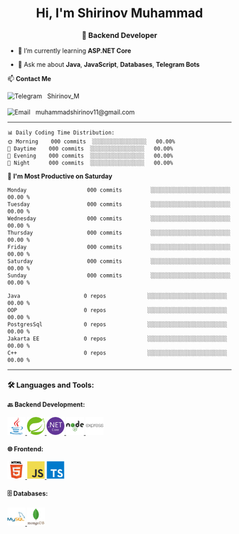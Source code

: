 <h1 align="center">Hi, I'm Shirinov Muhammad</h1>
<h3 align="center">🚀 Backend Developer</h3>

- 🌱 I’m currently learning **ASP.NET Core**

- 💬 Ask me about **Java**, **JavaScript**, **Databases**, **Telegram Bots**

📫 **Contact Me**

<p align="left">
  <a href="https://t.me/Shirinov_m" target="_blank" style="text-decoration: none;">
    <img src="https://cdn-icons-png.flaticon.com/512/2111/2111646.png" alt="Telegram" width="30" height="30" style="vertical-align: middle;"/>
    <span style="margin-left: 8px; vertical-align: middle;">Shirinov_M</span>
  </a>
  <br><br>
  <a href="mailto:shirinovmuhammad11@gmail.com" target="_blank" style="text-decoration: none;">
    <img src="https://cdn-icons-png.flaticon.com/512/732/732200.png" alt="Email" width="30" height="30" style="vertical-align: middle;"/>
    <span style="margin-left: 8px; vertical-align: middle;">muhammadshirinov11@gmail.com</span>
  </a>
</p>

---

```text
📊 Daily Coding Time Distribution:
🌞 Morning    000 commits  ░░░░░░░░░░░░░░░░░   00.00%
🌆 Daytime    000 commits  ░░░░░░░░░░░░░░░░░   00.00%
🌃 Evening    000 commits  ░░░░░░░░░░░░░░░░░   00.00%
🌙 Night      000 commits  ░░░░░░░░░░░░░░░░░   00.00%
```
📅 **I'm Most Productive on Saturday** 

```text
Monday                   000 commits         ░░░░░░░░░░░░░░░░░░░░░░░░░   00.00 % 
Tuesday                  000 commits         ░░░░░░░░░░░░░░░░░░░░░░░░░   00.00 % 
Wednesday                000 commits         ░░░░░░░░░░░░░░░░░░░░░░░░░   00.00 % 
Thursday                 000 commits         ░░░░░░░░░░░░░░░░░░░░░░░░░   00.00 % 
Friday                   000 commits         ░░░░░░░░░░░░░░░░░░░░░░░░░   00.00 % 
Saturday                 000 commits         ░░░░░░░░░░░░░░░░░░░░░░░░░   00.00 % 
Sunday                   000 commits         ░░░░░░░░░░░░░░░░░░░░░░░░░   00.00 % 
```


```text
Java                    0 repos             ░░░░░░░░░░░░░░░░░░░░░░░░░   00.00 % 
OOP                     0 repos             ░░░░░░░░░░░░░░░░░░░░░░░░░   00.00 % 
PostgresSql             0 repos             ░░░░░░░░░░░░░░░░░░░░░░░░░   00.00 % 
Jakarta EE              0 repos             ░░░░░░░░░░░░░░░░░░░░░░░░░   00.00 % 
C++                     0 repos             ░░░░░░░░░░░░░░░░░░░░░░░░░   00.00 % 
```
---
### 🛠️ Languages and Tools:

#### 🔙 Backend Development:
<p align="left">
  <a href="https://www.java.com/" target="_blank">
    <img src="https://raw.githubusercontent.com/devicons/devicon/master/icons/java/java-original.svg" alt="java" width="40" height="40"/>
  </a>
  <a href="https://spring.io/" target="_blank">
    <img src="https://raw.githubusercontent.com/devicons/devicon/master/icons/spring/spring-original.svg" alt="spring" width="40" height="40"/>
  </a>
  <a href="https://dotnet.microsoft.com/apps/aspnet" target="_blank">
    <img src="https://raw.githubusercontent.com/devicons/devicon/master/icons/dotnetcore/dotnetcore-original.svg" alt="dotnetcore" width="40" height="40"/>
  </a>
  <a href="https://nodejs.org" target="_blank">
    <img src="https://raw.githubusercontent.com/devicons/devicon/master/icons/nodejs/nodejs-original-wordmark.svg" alt="nodejs" width="40" height="40"/>
  </a>
  <a href="https://expressjs.com" target="_blank">
    <img src="https://raw.githubusercontent.com/devicons/devicon/master/icons/express/express-original-wordmark.svg" alt="express" width="40" height="40"/>
  </a>
</p>

#### 🌐 Frontend:
<p align="left">
  <a href="https://www.w3.org/html/" target="_blank">
    <img src="https://raw.githubusercontent.com/devicons/devicon/master/icons/html5/html5-original-wordmark.svg" alt="html" width="40" height="40"/>
  </a>
  <a href="https://developer.mozilla.org/en-US/docs/Web/JavaScript" target="_blank">
    <img src="https://raw.githubusercontent.com/devicons/devicon/master/icons/javascript/javascript-original.svg" alt="javascript" width="40" height="40"/>
  </a>
  <a href="https://www.typescriptlang.org/" target="_blank">
    <img src="https://raw.githubusercontent.com/devicons/devicon/master/icons/typescript/typescript-original.svg" alt="typescript" width="40" height="40"/>
  </a>
</p>

#### 🗄️ Databases:
<p align="left">
  <a href="https://www.mysql.com/" target="_blank">
    <img src="https://raw.githubusercontent.com/devicons/devicon/master/icons/mysql/mysql-original-wordmark.svg" alt="mysql" width="40" height="40"/>
  </a>
  <a href="https://www.mongodb.com/" target="_blank">
    <img src="https://raw.githubusercontent.com/devicons/devicon/master/icons/mongodb/mongodb-original-wordmark.svg" alt="mongodb" width="40" height="40"/>
  </a>
</p>
